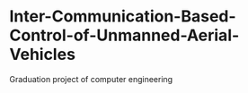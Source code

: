 # Inter-Communication-Based-Control-of-Unmanned-Aerial-Vehicles
Graduation project of computer engineering 
